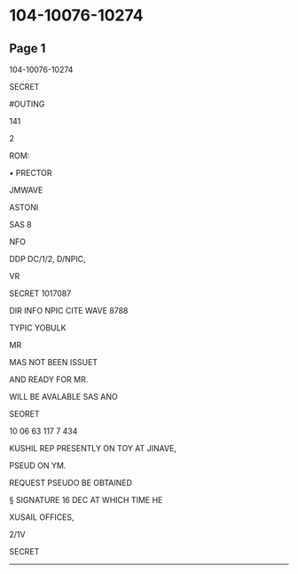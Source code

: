 # 104-10076-10274

## Page 1

104-10076-10274

SECRET

#OUTING

141

2

ROM:

• PRECTOR

JMWAVE

ASTONI

SAS 8

NFO

DDP DC/1/2, D/NPIC,

VR

SECRET 1017087

DIR INFO NPIC CITE WAVE 8788

TYPIC YOBULK

MR

MAS NOT BEEN ISSUET

AND READY FOR MR.

WILL BE AVALABLE SAS ANO

SEORET

10 06 63 117 7 434

KUSHIL REP PRESENTLY ON TOY AT JINAVE,

PSEUD ON YM.

REQUEST PSEUDO BE OBTAINED

§ SIGNATURE 16 DEC AT WHICH TIME HE

XUSAIL OFFICES,

2/1V

SECRET

---

